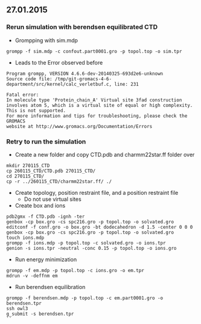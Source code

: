 ## 27.01.2015 

### Rerun simulation with berendsen equilibrated CTD

* Grompping with sim.mdp

```
grompp -f sim.mdp -c confout.part0001.gro -p topol.top -o sim.tpr
```

* Leads to the Error observed before


```
Program grompp, VERSION 4.6.6-dev-20140325-693d2e6-unknown
Source code file: /tmp/git-gromacs-4-6-department/src/kernel/calc_verletbuf.c, line: 231

Fatal error:
In molecule type 'Protein_chain_A' Virtual site 3fad construction involves atom 5, which is a virtual site of equal or high complexity. This is not supported.
For more information and tips for troubleshooting, please check the GROMACS
website at http://www.gromacs.org/Documentation/Errors

```

### Retry to run the simulation


* Create a new folder and copy CTD.pdb and charmm22star.ff folder over

```
mkdir 270115_CTD
cp 260115_CTD/CTD.pdb 270115_CTD/
cd 270115_CTD/
cp -r ../260115_CTD/charmm22star.ff/ ./
```

* Create topology, position restraint file, and a position restraint file
    * Do not use virtual sites
* Create box and ions
    

```
pdb2gmx -f CTD.pdb -ignh -ter
genbox -cp box.gro -cs spc216.gro -p topol.top -o solvated.gro
editconf -f conf.gro -o box.gro -bt dodecahedron -d 1.5 -center 0 0 0
genbox -cp box.gro -cs spc216.gro -p topol.top -o solvated.gro
touch ions.mdp
grompp -f ions.mdp -p topol.top -c solvated.gro -o ions.tpr
genion -s ions.tpr -neutral -conc 0.15 -p topol.top -o ions.gro

```

* Run energy minimization


```
grompp -f em.mdp -p topol.top -c ions.gro -o em.tpr
mdrun -v -deffnm em
```

* Run berendsen equilibration


```
grompp -f berendsen.mdp -p topol.top -c em.part0001.gro -o berendsen.tpr
ssh owl3
g_submit -s berendsen.tpr
``
